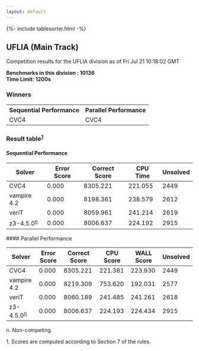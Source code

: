 ```yaml
---
layout: default
---
```

{%- include tablesorter.html -%}

##  UFLIA (Main Track)

Competition results for the UFLIA division as of Fri Jul 21 10:18:02 GMT

**Benchmarks in this division : 10136** 
<br/>
**Time Limit: 1200s**

### Winners

<table>
<tr>
<th class="center">Sequential Performance</th>
<th class="center">Parallel Performance</th>
</tr>
<tr class="center">
<td>CVC4</td>
<td>CVC4</td>
</tr>
</table>

### Result table<sup><a href="#fn1">1</a></sup>

#### Sequential Performance
<table id="sequential" class="result sorted">
<thead>
<tr>
<th class="center">Solver</th>
<th class="center">Error Score</th>
<th class="center">Correct Score</th>
<th class="center">CPU Time</th>
<th class="center">Unsolved</th>
</tr>
</thead>
<tr>
<td>CVC4</td>
<td class="right">0.000</td>
<td class="right">8305.221</td>
<td class="right">221.055</td>
<td class="right">2449</td>
</tr>
<tr>
<td>vampire 4.2</td>
<td class="right">0.000</td>
<td class="right">8198.361</td>
<td class="right">238.579</td>
<td class="right">2612</td>
</tr>
<tr>
<td>veriT</td>
<td class="right">0.000</td>
<td class="right">8059.961</td>
<td class="right">241.214</td>
<td class="right">2619</td>
</tr>
<tr>
<td>z3-4.5.0<SUP><a href="#fn">n</a></SUP>
</td>
<td class="right">0.000</td>
<td class="right">8006.637</td>
<td class="right">224.192</td>
<td class="right">2915</td>
</tr>
</thead>

</table>
#### Parallel Performance
<table id="parallel" class="result sorted">
<thead>
<tr>
<th class="center">Solver</th>
<th class="center">Error Score</th>
<th class="center">Correct Score</th>
<th class="center">CPU Score</th>
<th class="center">WALL Score</th>
<th class="center">Unsolved</th>
</tr>
</thead>
<tr>
<td>CVC4</td>
<td class="right">0.000</td>
<td class="right">8305.221</td>
<td class="right">221.381</td>
<td class="right">223.930</td>
<td class="right">2449</td>
</tr>
<tr>
<td>vampire 4.2</td>
<td class="right">0.000</td>
<td class="right">8219.309</td>
<td class="right">753.620</td>
<td class="right">192.031</td>
<td class="right">2577</td>
</tr>
<tr>
<td>veriT</td>
<td class="right">0.000</td>
<td class="right">8060.189</td>
<td class="right">241.485</td>
<td class="right">241.261</td>
<td class="right">2618</td>
</tr>
<tr>
<td>z3-4.5.0<SUP><a href="#fn">n</a></SUP>
</td>
<td class="right">0.000</td>
<td class="right">8006.637</td>
<td class="right">224.193</td>
<td class="right">224.434</td>
<td class="right">2915</td>
</tr>
</table>
<span id="fn"> n. Non-competing.</span>

<span id="fn1"> 1. Scores are computed according to Section 7 of the rules.</span>


